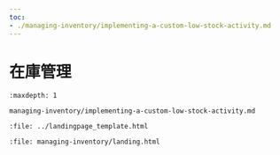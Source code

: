 ```yaml
---
toc:
- ./managing-inventory/implementing-a-custom-low-stock-activity.md
---
```

# 在庫管理

```{toctree}
:maxdepth: 1

managing-inventory/implementing-a-custom-low-stock-activity.md
```

```{raw} html
:file: ../landingpage_template.html
```

```{raw} html
:file: managing-inventory/landing.html
```
